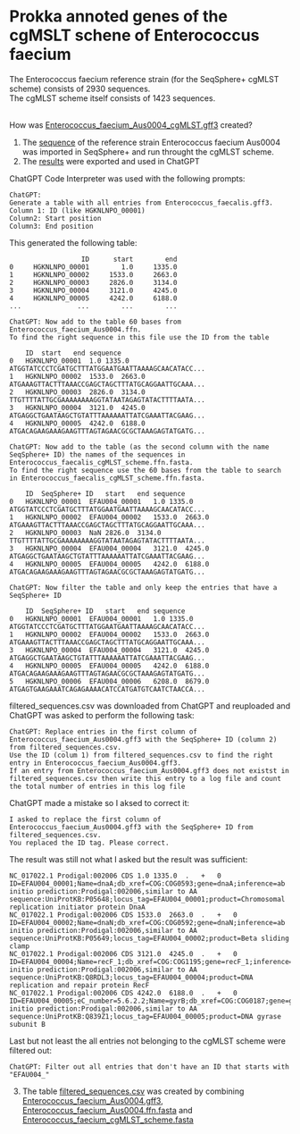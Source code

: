 # Prokka annoted genes of the cgMSLT schene of Enterococcus faecium
The Enterococcus faecium reference strain (for the SeqSphere+ cgMLST scheme) consists of 2930 sequences.<br>
The cgMLST scheme itself consists of 1423 sequences.<br><br>

How was [Enterococcus_faecium_Aus0004_cgMLST.gff3](https://github.com/zmeel/cgMSLT-Entfae/blob/main/Enterococcus_faecium_Aus0004_cgMLST.gff3) created?<br>
1) The [sequence](https://raw.githubusercontent.com/zmeel/cgMSLT-Entfae/main/Enterococcus%20faecium%20strain%20Aus0004.fasta) of the reference strain Enterococcus faecium Aus0004 was imported in SeqSphere+ and run throught the cgMLST scheme.<br>
2) The [results](https://github.com/zmeel/cgMSLT-Entfae/blob/main/Enterococcus_faecium_cgMLST_scheme.fasta) were exported and used in ChatGPT <br>


ChatGPT Code Interpreter was used with the following prompts:
```
ChatGPT:
Generate a table with all entries from Enterococcus_faecalis.gff3. 
Column 1: ID (like HGKNLNPO_00001)
Column2: Start position
Column3: End position
```
This generated the following table:<br>
```
                  ID      start        end
0     HGKNLNPO_00001        1.0     1335.0
1     HGKNLNPO_00002     1533.0     2663.0
2     HGKNLNPO_00003     2826.0     3134.0
3     HGKNLNPO_00004     3121.0     4245.0
4     HGKNLNPO_00005     4242.0     6188.0
...              ...        ...        ...
```
```
ChatGPT: Now add to the table 60 bases from Enterococcus_faecium_Aus0004.ffn.
To find the right sequence in this file use the ID from the table
```
```
	ID	start	end	sequence
0	HGKNLNPO_00001	1.0	1335.0	ATGGTATCCCTCGATGCTTTATGGAATGAATTAAAAGCAACATACC...
1	HGKNLNPO_00002	1533.0	2663.0	ATGAAAGTTACTTTAAACCGAGCTAGCTTTATGCAGGAATTGCAAA...
2	HGKNLNPO_00003	2826.0	3134.0	TTGTTTTATTGCGAAAAAAAAGGTATAATAGAGTATACTTTTAATA...
3	HGKNLNPO_00004	3121.0	4245.0	ATGAGGCTGAATAAGCTGTATTTAAAAAATTATCGAAATTACGAAG...
4	HGKNLNPO_00005	4242.0	6188.0	ATGACAGAAGAAAGAAGTTTAGTAGAACGCGCTAAAGAGTATGATG...
```
```
ChatGPT: Now add to the table (as the second column with the name SeqSphere+ ID) the names of the sequences in Enterococcus_faecalis_cgMLST_scheme.ffn.fasta.
To find the right sequence use the 60 bases from the table to search in Enterococcus_faecalis_cgMLST_scheme.ffn.fasta.
```
```
	ID	SeqSphere+ ID	start	end	sequence
0	HGKNLNPO_00001	EFAU004_00001	1.0	1335.0	ATGGTATCCCTCGATGCTTTATGGAATGAATTAAAAGCAACATACC...
1	HGKNLNPO_00002	EFAU004_00002	1533.0	2663.0	ATGAAAGTTACTTTAAACCGAGCTAGCTTTATGCAGGAATTGCAAA...
2	HGKNLNPO_00003	NaN	2826.0	3134.0	TTGTTTTATTGCGAAAAAAAAGGTATAATAGAGTATACTTTTAATA...
3	HGKNLNPO_00004	EFAU004_00004	3121.0	4245.0	ATGAGGCTGAATAAGCTGTATTTAAAAAATTATCGAAATTACGAAG...
4	HGKNLNPO_00005	EFAU004_00005	4242.0	6188.0	ATGACAGAAGAAAGAAGTTTAGTAGAACGCGCTAAAGAGTATGATG...
```
```
ChatGPT: Now filter the table and only keep the entries that have a SeqSphere+ ID
```
```
	ID	SeqSphere+ ID	start	end	sequence
0	HGKNLNPO_00001	EFAU004_00001	1.0	1335.0	ATGGTATCCCTCGATGCTTTATGGAATGAATTAAAAGCAACATACC...
1	HGKNLNPO_00002	EFAU004_00002	1533.0	2663.0	ATGAAAGTTACTTTAAACCGAGCTAGCTTTATGCAGGAATTGCAAA...
3	HGKNLNPO_00004	EFAU004_00004	3121.0	4245.0	ATGAGGCTGAATAAGCTGTATTTAAAAAATTATCGAAATTACGAAG...
4	HGKNLNPO_00005	EFAU004_00005	4242.0	6188.0	ATGACAGAAGAAAGAAGTTTAGTAGAACGCGCTAAAGAGTATGATG...
5	HGKNLNPO_00006	EFAU004_00006	6208.0	8679.0	ATGAGTGAAGAAATCAGAGAAAACATCCATGATGTCAATCTAACCA...
```
filtered_sequences.csv was downloaded from ChatGPT and reuploaded and ChatGPT was asked to perform the following task:
```
ChatGPT: Replace entries in the first column of Enterococcus_faecium_Aus0004.gff3 with the SeqSphere+ ID (column 2) from filtered_sequences.csv.
Use the ID (colum 1) from filtered_sequences.csv to find the right entry in Enterococcus_faecium_Aus0004.gff3.
If an entry from Enterococcus_faecium_Aus0004.gff3 does not existst in filtered_sequences.csv then write this entry to a log file and count the total number of entries in this log file
```
ChatGPT made a mistake so I aksed to correct it:
```
I asked to replace the first column of Enterococcus_faecium_Aus0004.gff3 with the SeqSphere+ ID from filtered_sequences.csv.
You replaced the ID tag. Please correct.
```
The result was still not what I asked but the result was sufficient:
```
NC_017022.1	Prodigal:002006	CDS	1.0	1335.0	.	+	0	ID=EFAU004_00001;Name=dnaA;db_xref=COG:COG0593;gene=dnaA;inference=ab initio prediction:Prodigal:002006,similar to AA sequence:UniProtKB:P05648;locus_tag=EFAU004_00001;product=Chromosomal replication initiator protein DnaA
NC_017022.1	Prodigal:002006	CDS	1533.0	2663.0	.	+	0	ID=EFAU004_00002;Name=dnaN;db_xref=COG:COG0592;gene=dnaN;inference=ab initio prediction:Prodigal:002006,similar to AA sequence:UniProtKB:P05649;locus_tag=EFAU004_00002;product=Beta sliding clamp
NC_017022.1	Prodigal:002006	CDS	3121.0	4245.0	.	+	0	ID=EFAU004_00004;Name=recF_1;db_xref=COG:COG1195;gene=recF_1;inference=ab initio prediction:Prodigal:002006,similar to AA sequence:UniProtKB:Q8RDL3;locus_tag=EFAU004_00004;product=DNA replication and repair protein RecF
NC_017022.1	Prodigal:002006	CDS	4242.0	6188.0	.	+	0	ID=EFAU004_00005;eC_number=5.6.2.2;Name=gyrB;db_xref=COG:COG0187;gene=gyrB;inference=ab initio prediction:Prodigal:002006,similar to AA sequence:UniProtKB:Q839Z1;locus_tag=EFAU004_00005;product=DNA gyrase subunit B
```
Last but not least the all entries not belonging to the cgMLST scheme were filtered out:
```
ChatGPT: Filter out all entries that don't have an ID that starts with "EFAU004_"
```

3) The table [filtered_sequences.csv](https://github.com/zmeel/cgMSLT-Entfae/blob/main/filtered_sequences.csv) was created by combining [Enterococcus_faecium_Aus0004.gff3](https://raw.githubusercontent.com/zmeel/cgMSLT-Entfae/main/Enterococcus_faecium_Aus0004.gff3), [Enterococcus_faecium_Aus0004.ffn.fasta](https://raw.githubusercontent.com/zmeel/cgMSLT-Entfae/main/Enterococcus_faecium_Aus0004.ffn.fasta) and [Enterococcus_faecium_cgMLST_scheme.fasta](https://github.com/zmeel/cgMSLT-Entfae/blob/main/Enterococcus_faecium_cgMLST_scheme.fasta)<br>
